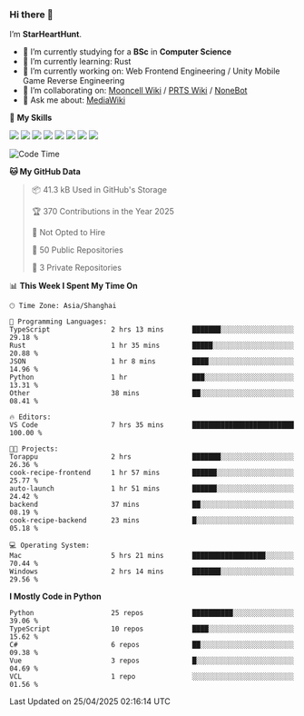 ### Hi there 👋

I’m **StarHeartHunt**.

- 🏫 I’m currently studying for a **BSc** in **Computer Science**
- 🌱 I’m currently learning: Rust
- 🔭 I’m currently working on: Web Frontend Engineering / Unity Mobile Game Reverse Engineering
- 👯 I’m collaborating on: [Mooncell Wiki](https://fgo.wiki/) / [PRTS Wiki](http://prts.wiki/) / [NoneBot](https://github.com/nonebot)
- 💬 Ask me about: [MediaWiki](https://www.mediawiki.org)

🌟 **My Skills**

![](https://img.shields.io/badge/-Python-3e74a2?style=flat-square&logo=Python&logoColor=fff)
![](https://img.shields.io/badge/-Node.js-339933?style=flat-square&logo=node.js&logoColor=fff)
![](https://img.shields.io/badge/-Vue-4fc08d?style=flat-square&logo=vue.js&logoColor=fff)
![](https://img.shields.io/badge/-React-2d98ce?style=flat-square&logo=React&logoColor=fff)
![](https://img.shields.io/badge/-TypeScript-3178C6?style=flat-square&logo=TypeScript&logoColor=fff)
![](https://img.shields.io/badge/-Docker-2496ED?style=flat-square&logo=Docker&logoColor=fff)
![](https://img.shields.io/badge/-Linux-000000?style=flat-square&logo=Linux&logoColor=fff)
![](https://img.shields.io/badge/-Dotnet-512bd4?style=flat-square&logo=.net&logoColor=fff)

<!--START_SECTION:waka-->
![Code Time](http://img.shields.io/badge/Code%20Time-1%2C563%20hrs%2020%20mins-blue)

**🐱 My GitHub Data** 

> 📦 41.3 kB Used in GitHub's Storage 
 > 
> 🏆 370 Contributions in the Year 2025
 > 
> 🚫 Not Opted to Hire
 > 
> 📜 50 Public Repositories 
 > 
> 🔑 3 Private Repositories 
 > 
📊 **This Week I Spent My Time On** 

```text
🕑︎ Time Zone: Asia/Shanghai

💬 Programming Languages: 
TypeScript               2 hrs 13 mins       ███████░░░░░░░░░░░░░░░░░░   29.18 % 
Rust                     1 hr 35 mins        █████░░░░░░░░░░░░░░░░░░░░   20.88 % 
JSON                     1 hr 8 mins         ████░░░░░░░░░░░░░░░░░░░░░   14.96 % 
Python                   1 hr                ███░░░░░░░░░░░░░░░░░░░░░░   13.31 % 
Other                    38 mins             ██░░░░░░░░░░░░░░░░░░░░░░░   08.41 % 

🔥 Editors: 
VS Code                  7 hrs 35 mins       █████████████████████████   100.00 % 

🐱‍💻 Projects: 
Torappu                  2 hrs               ███████░░░░░░░░░░░░░░░░░░   26.36 % 
cook-recipe-frontend     1 hr 57 mins        ██████░░░░░░░░░░░░░░░░░░░   25.77 % 
auto-launch              1 hr 51 mins        ██████░░░░░░░░░░░░░░░░░░░   24.42 % 
backend                  37 mins             ██░░░░░░░░░░░░░░░░░░░░░░░   08.19 % 
cook-recipe-backend      23 mins             █░░░░░░░░░░░░░░░░░░░░░░░░   05.18 % 

💻 Operating System: 
Mac                      5 hrs 21 mins       ██████████████████░░░░░░░   70.44 % 
Windows                  2 hrs 14 mins       ███████░░░░░░░░░░░░░░░░░░   29.56 % 
```

**I Mostly Code in Python** 

```text
Python                   25 repos            ██████████░░░░░░░░░░░░░░░   39.06 % 
TypeScript               10 repos            ████░░░░░░░░░░░░░░░░░░░░░   15.62 % 
C#                       6 repos             ██░░░░░░░░░░░░░░░░░░░░░░░   09.38 % 
Vue                      3 repos             █░░░░░░░░░░░░░░░░░░░░░░░░   04.69 % 
VCL                      1 repo              ░░░░░░░░░░░░░░░░░░░░░░░░░   01.56 % 
```




 Last Updated on 25/04/2025 02:16:14 UTC
<!--END_SECTION:waka-->
